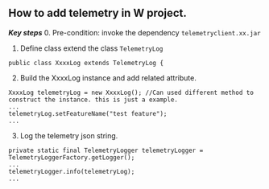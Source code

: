 ## How to add telemetry in W project. 
***Key steps***
0. Pre-condition: invoke the dependency `telemetryclient.xx.jar`

1. Define  class extend the class `TelemetryLog`
```
public class XxxxLog extends TelemetryLog {
```

2. Build the XxxxLog instance and add related attribute.
```
XxxxLog telemetryLog = new XxxxLog(); //Can used different method to construct the instance. this is just a example.
...
telemetryLog.setFeatureName("test feature");
...
```

3. Log the telemetry json string.
```
private static final TelemetryLogger telemetryLogger = TelemetryLoggerFactory.getLogger();
...
telemetryLogger.info(telemetryLog); 
...
```
